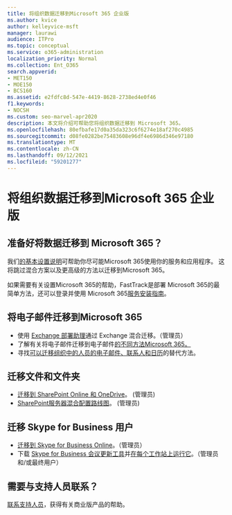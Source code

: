```yaml
---
title: 将组织数据迁移到Microsoft 365 企业版
ms.author: kvice
author: kelleyvice-msft
manager: laurawi
audience: ITPro
ms.topic: conceptual
ms.service: o365-administration
localization_priority: Normal
ms.collection: Ent_O365
search.appverid:
- MET150
- MOE150
- BCS160
ms.assetid: e2fdfc8d-547e-4419-8628-2738ed4e0f46
f1.keywords:
- NOCSH
ms.custom: seo-marvel-apr2020
description: 本文将介绍可帮助您将组织数据迁移到 Microsoft 365。
ms.openlocfilehash: 80efbafe17d0a35da323c6f6274e18af270c4985
ms.sourcegitcommit: d08fe0282be75483608e96df4e6986d346e97180
ms.translationtype: MT
ms.contentlocale: zh-CN
ms.lasthandoff: 09/12/2021
ms.locfileid: "59201277"
---
```

# <a name="migrate-your-organization-data-to-microsoft-365-enterprise"></a>将组织数据迁移到Microsoft 365 企业版

## <a name="ready-to-migrate-your-data-to-microsoft-365"></a>准备好将数据迁移到 Microsoft 365？

我们[的基本设置说明](https://support.office.com/article/Set-up-Office-365-for-business-6a3a29a0-e616-4713-99d1-15eda62d04fa)可帮助你尽可能Microsoft 365使用你的服务和应用程序。 这将跳过混合方案以及更高级的方法以迁移到Microsoft 365。 
  
如果需要有关设置Microsoft 365的帮助，FastTrack是部署 Microsoft 365[](https://fasttrack.microsoft.com/office)的最简单方法，还可以登录并使用 Microsoft 365[服务安装指南](setup-guides-for-microsoft-365.md)。

## <a name="migrate-email-to-microsoft-365"></a>将电子邮件迁移到Microsoft 365
- 使用 [Exchange 部署助理](https://technet.microsoft.com/exdeploy2013)通过 Exchange 混合迁移。（管理员）
- 了解有关将电子邮件迁移到电子邮件[的不同方法Microsoft 365。](https://support.office.com/article/Ways-to-migrate-multiple-email-accounts-to-Office-365-0a4913fe-60fb-498f-9155-a86516418842)
- 寻找[可以迁移组织中的人员的电子邮件、联系人和日历](https://support.office.com/article/Migrate-email-and-contacts-to-Office-365-for-business-a3e3bddb-582e-4133-8670-e61b9f58627e)的替代方法。

## <a name="migrate-files-and-folders"></a>迁移文件和文件夹
- [迁移到 SharePoint Online 和 OneDrive](/sharepointmigration/migrate-to-sharepoint-online)。  (管理员) 
- [SharePoint服务器混合配置路线图](/SharePoint/hybrid/configuration-roadmaps)。  (管理员) 

## <a name="migrate-skype-for-business-users"></a>迁移 Skype for Business 用户
- [迁移到 Skype for Business Online](/SkypeForBusiness/hybrid/move-users-between-on-premises-and-cloud?bc=%2fSkypeForBusiness%2fbreadcrumb%2ftoc.json&toc=%2fSkypeForBusiness%2ftoc.json)。（管理员）
- 下载 [Skype for Business 会议更新工具](https://www.microsoft.com/download/details.aspx?id=51659)并[在每个工作站上运行它](https://support.office.com/article/Meeting-Update-Tool-for-Skype-for-Business-and-Lync-2b525fe6-ed0f-4331-b533-c31546fcf4d4)。（管理员和/或最终用户）
  
## <a name="need-to-talk-to-support"></a>需要与支持人员联系？
[联系支持人员](https://support.office.com/article/32a17ca7-6fa0-4870-8a8d-e25ba4ccfd4b)，获得有关商业版产品的帮助。
